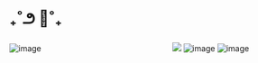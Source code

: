 # ₊˚౨ 🌷˚₊                      
![image](https://github.com/user-attachments/assets/1a392609-46fb-448b-ba50-1cb562de1947)
 ‎ ‎ ‎ ‎ ‎ ‎ ‎ ‎ ‎‎ ‎ ‎ ‎ ‎ ‎ ‎ ‎ ‎ ‎ ‎ ‎ ‎ ‎‎ ‎ ‎ ‎ ‎ ‎‎ ‎ ‎ ‎ ‎ ‎  ‎ ‎ ‎ ‎ ‎ ‎  ‎ ‎ ‎ ‎ ‎ ‎ ‎ ‎ ‎ ‎  ‎ ‎ ‎ ‎ ‎  ‎ ‎ ‎ ‎ ‎ ‎  ‎ ‎ ‎ ‎ ‎‎ ‎ ‎‎ ‎ ‎ ‎ ‎ ‎ ‎ ‎‎ ‎ ‎ ‎ ‎ ‎ ‎  ‎‎ ‎ ‎ ‎ ‎ ‎ ‎‎ ‎  ‎ ‎ ‎ ‎ ‎ ‎ ‎ ‎ ‎‎‎ ‎ ‎ ‎ ‎ ‎‎  ‎  ‎‎ ‎ ‎ ‎ ‎ ‎ ‎ ‎‎‎![](https://komarev.com/ghpvc/?username=puppyiove&label=♡&color=ffdf53&style=plastic)
![image](https://github.com/user-attachments/assets/e34e75ca-af9f-4fd2-917c-b445dad63566)
![image](https://github.com/user-attachments/assets/1a392609-46fb-448b-ba50-1cb562de1947)
